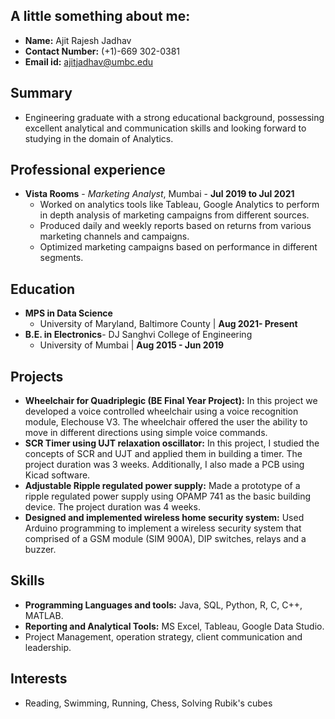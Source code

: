 ## A little something about me:
- **Name:** Ajit Rajesh Jadhav
- **Contact Number:** (+1)-669 302-0381
- **Email id:** ajitjadhav@umbc.edu

## Summary
- Engineering graduate with a strong educational background, possessing excellent analytical and communication skills and looking forward to studying in the domain of Analytics.

## Professional experience
- **Vista Rooms** - _Marketing Analyst_, Mumbai - **Jul 2019 to Jul 2021**
  - Worked on analytics tools like Tableau, Google Analytics to perform in depth analysis of marketing campaigns from different sources.
  - Produced daily and weekly reports based on returns from various marketing channels and campaigns.
  - Optimized marketing campaigns based on performance in different segments.

## Education
- **MPS in Data Science**
  - University of Maryland, Baltimore County | **Aug 2021- Present**
- **B.E. in Electronics**- DJ Sanghvi College of Engineering
  - University of Mumbai | **Aug 2015 - Jun 2019**

## Projects
- **Wheelchair for Quadriplegic (BE Final Year Project):** In this project we developed a voice controlled wheelchair using a voice recognition module, Elechouse V3. The wheelchair offered the user the ability to move in different directions using simple voice commands.
- **SCR Timer using UJT relaxation oscillator:** In this project, I studied the concepts of SCR and UJT and applied them in building a timer. The project duration   was 3 weeks. Additionally, I also made a PCB using Kicad software. 	
- **Adjustable Ripple regulated power supply:** Made a prototype of a ripple regulated power supply using OPAMP 741 as the basic building  device. The project  duration was 4 weeks.
- **Designed and implemented wireless home security system:** Used Arduino programming to implement a wireless security system that comprised of a GSM module (SIM 900A), DIP switches, relays and a buzzer.

## Skills
- **Programming Languages and tools:** Java, SQL, Python, R, C, C++, MATLAB.
- **Reporting and Analytical Tools:** MS Excel, Tableau, Google Data Studio.
- Project Management, operation strategy, client communication and leadership.

## Interests
- Reading, Swimming, Running, Chess, Solving Rubik's cubes
